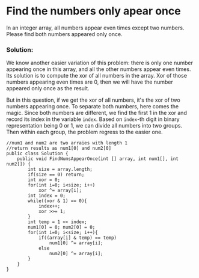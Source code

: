 # Find the numbers only apear once

In an integer array, all numbers appear even times except two numbers. Please find both numbers appeared only once.


### Solution:

We know another easier variation of this problem: there is only one number appearing once in this array, and all the other numbers appear even times. Its solution is to compute the xor of all numbers in the array. Xor of those numbers appearing even times are 0, then we will have the number appeared only once as the result.

But in this question, if we get the xor of all numbers, it's the xor of two numbers appearing once. To separate both numbers, here comes the magic. Since both numbers are different, we find the first 1 in the xor and record its index in the variable `index`. Based on `index`-th digit in binary representation being 0 or 1, we can divide all numbers into two groups. Then within each group, the problem regress to the easier one.


```
//num1 and num2 are two arraies with length 1
//return results as num1[0] and num2[0]
public class Solution {
    public void FindNumsAppearOnce(int [] array, int num1[], int num2[]) {
        int size = array.length;
        if(size == 0) return;
        int xor = 0;
        for(int i=0; i<size; i++)
            xor ^= array[i];
        int index = 0;
        while((xor & 1) == 0){
            index++;
            xor >>= 1;
        }
        int temp = 1 << index;
        num1[0] = 0; num2[0] = 0;
        for(int i=0; i<size; i++){
            if((array[i] & temp) == temp)
                num1[0] ^= array[i];
            else
                num2[0] ^= array[i];
        }
    }
}
```
